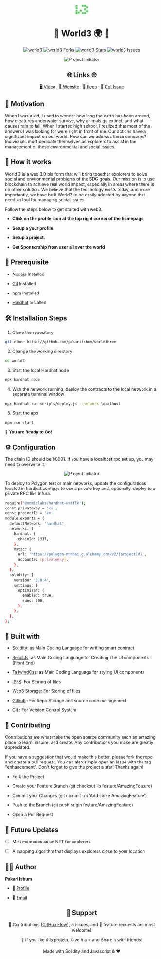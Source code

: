 <p align="center">
  <a href="https://github.com/king-technologies/Project-Initiator" title="Project Initiator">
    <img src="./src/assets/img/logo2.svg" width="40px" alt="Project Initiator"/>
  </a>
</p>
<h1 align="center">🌟 World3 🌍 🌟</h1>

<p align="center"> 
<a href="https://github.com/pakariisbum/worldthree/blob/master/LICENSE" title="License">
<img src="https://img.shields.io/github/license/pakariisbum/world3" alt="world3"/>
</a>
<a href="https://github.com/pakariisbum/worldthree/fork" title="Forks">
<img src="https://img.shields.io/github/forks/pakariisbum/world3" alt="world3 Forks"/>
</a>
<a href="https://github.com/pakariisbum/worldthree" title="Stars">
<img src="https://img.shields.io/github/stars/pakariisbum/world3" alt="world3 Stars"/>
</a>
<a href="https://img.shields.io/github/stars/pakariisbum/world3/issues" title="Issues">
<img src="  https://img.shields.io/github/issues/pakariisbum/world3" alt="world3 Issues"/>
</a>

</a>
</p>

<p align="center" title="Project Initiator"><img src="./src/assets/img/world3.jpg" alt="Project Initiator"/></p>

<h2 align="center">🌐 Links 🌐</h2>
<p align="center">
    <a href="https://www.youtube.com/watch?v=P0ydk-wvisM" title="">🖥️ Video</a>
    .
    <a href="https://worldthree.netlify.app/" title="">🔗 Website</a>
    ·
    <a href="https://github.com/pakariisbum/worldthree" title="">📂 Repo</a>
    ·
    <a href="https://github.com/pakariisbum/worldthree" title="🐛Report Bug/🎊Request Feature">🚀 Got Issue</a>
</p>

## 💪 Motivation

When I was a kid, I used to wonder how long the earth has been around, how creatures underwater survive, why animals go extinct, and what causes rain to fall. When I started high school, I realized that most of the answers I was looking for were right in front of me. Our actions have a significant impact on our world. How can we address these concerns? Individuals must dedicate themselves as explorers to assist in the management of these environmental and social issues.

## 🚀 How it works

World 3 is a web 3.0 platform that will bring together explorers to solve social and environmental problems of the SDG goals. Our mission is to use blockchain to achieve real world impact, especially in areas where there is no other solution. We believe that the technology exists today, and more importantly, we have built World3 to be easily adopted by anyone that needs a tool for managing social issues.

Follow the steps below to get started with web3.

- **Click on the profile icon at the top right corner of the homepage**

- **Setup a your profile**

- **Setup a project.**

- **Get Sponsorship from user all over the world**

## 🦋 Prerequisite

- [Nodejs](https://nodejs.org/en// "Node") Installed

- [Git](https://git-scm.com/ "Git OFficial") Installed

- [npm](https://www.npmjs.com/ "npm ") Installed

- [Hardhat](https://hardhat.org/ "Hardhat ") Installed

## 🛠️ Installation Steps

1. Clone the repository

```Bash
git clone https://github.com/pakariisbum/worldthree
```

2. Change the working directory

```Bash
cd world3
```

3. Start the local Hardhat node

```Bash
npx hardhat node
```

4. With the network running, deploy the contracts to the local network in a separate terminal window

```Bash
npx hardhat run scripts/deploy.js --network localhost
```

5. Start the app

```Bash
npm run start
```

**🎇 You are Ready to Go!**

## ⚙️ Configuration

The chain ID should be 80001. If you have a localhost rpc set up, you may need to overwrite it.

<p align="center" title="Project Initiator"><img src="./src/assets/img/rpc.jpg" alt="Project Initiator"/></p>

To deploy to Polygon test or main networks, update the configurations located in hardhat.config.js to use a private key and, optionally, deploy to a private RPC like Infura.

```Bash
require('@nomiclabs/hardhat-waffle');
const privateKey = 'xx';
const projectId = 'xx';
module.exports = {
  defaultNetwork: 'hardhat',
  networks: {
    hardhat: {
      chainId: 1337,
    },
    matic: {
      url: 'https://polygon-mumbai.g.alchemy.com/v2/{projectId}',
      accounts: [privateKey],
    },
  },
  solidity: {
    version: '0.8.4',
    settings: {
      optimizer: {
        enabled: true,
        runs: 200,
      },
    },
  },
};
```

## 👷 Built with

- [Solidity](https://docs.soliditylang.org/en/v0.8.17/ "Solidity"): as Main Coding Language for writing smart contract

- [ReactJs](https://reactjs.org/ "React Js"): as Main Coding Language for Creating The UI components (Front End)

- [TailwindCss](https://tailwindcss.com/ "Tailwind Css"): as Main Coding Language for styling UI components

- [IPFS](https://ipfs.tech/ "IPFS"): For Storing of files

- [Web3 Storage](https://www.google.com/search?q=web3storage "Web3 Storage"): For Storing of files

- [Github](https://github.com/ "Github") : For Repo Storage and source code management

- [Git](https://git-scm.com/ "Git") : For Version Control System

## 📂 Contributing

Contributions are what make the open source community such an amazing place to learn, inspire, and create. Any contributions you make are greatly appreciated.

If you have a suggestion that would make this better, please fork the repo and create a pull request. You can also simply open an issue with the tag "enhancement". Don't forget to give the project a star! Thanks again!

- Fork the Project

- Create your Feature Branch (git checkout -b feature/AmazingFeature)

- Commit your Changes (git commit -m 'Add some AmazingFeature')

- Push to the Branch (git push origin feature/AmazingFeature)

- Open a Pull Request

## 🎊 Future Updates

- [ ] Mint memories as an NFT for explorers

- [ ] A mapping algorithm that displays explorers close to your location

## 🧑🏻 Author

**Pakari Isbum**

- 🌌 [Profile](https://github.com/pakariisbum "Pakari Isbum")

- 🏮 [Email](pakariisbum@gmail.com "Hi!")

<h2 align="center">🤝 Support</h2>

<p align="center">🎀 Contributions (<a href="https://guides.github.com/introduction/flow" title="GitHub flow">GitHub Flow</a>), 🔥 issues, and 🥮 feature requests are most welcome!</p>

<p align="center">💙 If you like this project, Give it a ⭐ and Share it with friends!</p>

<p align="center">Made with Solidity and Javascript & ❤️ </p>
